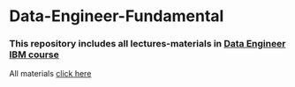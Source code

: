 # Data-Engineer-Fundamental
### This repository includes all lectures-materials in [Data Engineer IBM course](https://www.coursera.org/professional-certificates/ibm-data-engineer)

All materials [click here](https://drive.google.com/drive/folders/1_0s9GZVnR6QdJzE55po5T85zb6nxCJZW?usp=sharing)
